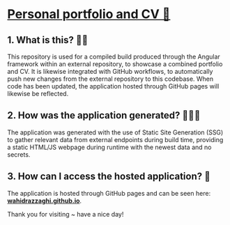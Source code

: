 # [Personal portfolio and CV 💼](https://wahidrazzaghi.github.io/)

## 1. What is this? 🙋🏽

This repository is used for a compiled build produced through the Angular framework within an external repository, to showcase a combined portfolio and CV. It is likewise integrated with GitHub workflows, to automatically push new changes from the external repository to this codebase. When code has been updated, the application hosted through GitHub pages will likewise be reflected.

## 2. How was the application generated? 🧑🏽‍💻

The application was generated with the use of Static Site Generation (SSG) to gather relevant data from external endpoints during build time, providing a static HTML/JS webpage during runtime with the newest data and no secrets. 

## 3. How can I access the hosted application? 🤔

The application is hosted through GitHub pages and can be seen here: __[wahidrazzaghi.github.io](https://wahidrazzaghi.github.io/)__.

Thank you for visiting ~ have a nice day! 
